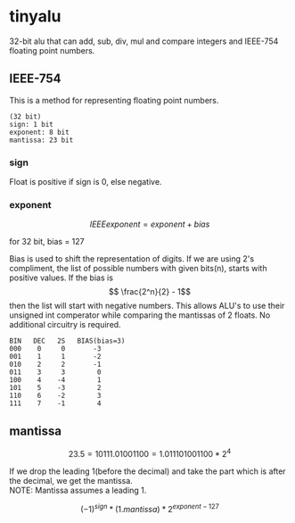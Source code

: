 # tinyalu

32-bit alu that can add, sub, div, mul and compare integers and IEEE-754 floating point numbers.

## IEEE-754

This is a method for representing floating point numbers.

```
(32 bit)
sign: 1 bit
exponent: 8 bit
mantissa: 23 bit
```

### sign
Float is positive if sign is 0, else negative.

### exponent

$$
IEEEexponent = exponent + bias
$$

for 32 bit, bias = 127

Bias is used to shift the representation of digits. If we are using 2's compliment, the list of possible numbers with given bits(n), starts with positive values. If the bias is $$ \frac{2^n}{2} - 1$$ then the list will start with negative numbers. This allows ALU's to use their unsigned int comperator while comparing the mantissas of 2 floats. No additional circuitry is required.

```
BIN   DEC   2S   BIAS(bias=3)
000    0     0       -3
001    1     1       -2
010    2     2       -1
011    3     3        0
100    4    -4        1
101    5    -3        2
110    6    -2        3
111    7    -1        4
```

## mantissa

$$
    23.5 = 10111.01001100
         = 1.011101001100 * 2^4
$$

If we drop the leading 1(before the decimal) and take the part which is after the decimal, we get the mantissa.<br>
NOTE: Mantissa assumes a leading 1.

$$
    (-1)^{sign}*(1.mantissa)*2^{exponent-127}
$$